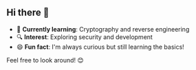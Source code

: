 ## Hi there 👋

- 🌱 **Currently learning**: Cryptography and reverse engineering  
- 🔍 **Interest**: Exploring security and development  
- 😄 **Fun fact**: I'm always curious but still learning the basics!  

Feel free to look around! 😊
